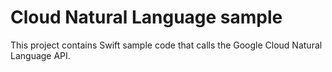 # Cloud Natural Language sample

This project contains Swift sample code that calls the Google Cloud Natural 
Language API.

